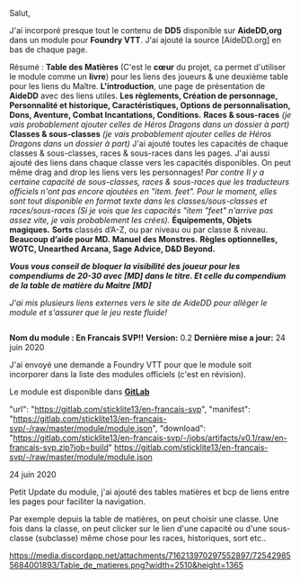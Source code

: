 Salut,

J'ai incorporé presque tout le contenu de **DD5** disponible sur **AideDD,org** dans un module pour **Foundry VTT**.
J'ai ajouté la source [AideDD.org] en bas de chaque page.

Résumé :
**Table des Matières** (C'est le **cœur** du projet, ca permet d'utiliser le module comme un **livre**) pour les liens des joueurs & une deuxième table pour les liens du Maître.
**L'introduction**, une page de présentation de **AideDD** avec des liens utiles.
**Les règlements, Création de personnage, Personnalité et historique, Caractéristiques, Options de personnalisation, Dons, Aventure, Combat Incantations, Conditions.**
**Races & sous-races** *(je vais probablement ajouter celles de Héros Dragons dans un dossier à part)*
**Classes & sous-classes** *(je vais probablement ajouter celles de Héros Dragons dans un dossier à part)*
J'ai ajouté toutes les capacités de chaque classes & sous-classes, races & sous-races dans les pages.
J'ai aussi ajouté des liens dans chaque classe vers les capacités disponibles.
On peut même drag and drop les liens vers les personnages!
*Par contre Il y a certaine capacité de sous-classes, races & sous-races que les traducteurs officiels n'ont pas encore ajoutées en "item. feet".
Pour le moment, elles sont tout disponible en format texte dans les classes/sous-classes et races/sous-races (Si je vois que les capacités "item "feet" n'arrive pas assez vite, je vais probablement les crées).*
**Équipements, Objets magiques.**
**Sorts** classés d’A-Z, ou par niveau ou par classe & niveau.
**Beaucoup d’aide pour MD.**
**Manuel des Monstres.**
**Règles optionnelles, WOTC, Unearthed Arcana, Sage Advice, D&D Beyond.**

***Vous vous conseil de bloquer la visibilité des joueur pour les compendiums de 20-30 avec [MD] dans le titre.
Et celle du compendium de la table de matière du Maitre [MD]***


*J'ai mis plusieurs liens externes vers le site de AideDD pour alléger le module et s'assurer que le jeu reste fluide!*

![<Ligne>](<http://play.elderultima.com/Foundry_Fr/images/Divers/Line%209.jpg>)

**Nom du module : En Francais SVP!!**
**Version:** 0.2
**Dernière mise a jour:** 24 juin 2020

J'ai envoyé une demande a Foundry VTT pour que le module soit incorporer dans la liste des modules officiels (c'est en révision).

Le module est disponible dans [**GitLab**](https://gitlab.com/sticklite13/en-francais-svp/-/raw/master/module/module.json)

"url": "https://gitlab.com/sticklite13/en-francais-svp", "manifest": "https://gitlab.com/sticklite13/en-francais-svp/-/raw/master/module/module.json", "download": "https://gitlab.com/sticklite13/en-francais-svp/-/jobs/artifacts/v0.1/raw/en-francais-svp.zip?job=build"
https://gitlab.com/sticklite13/en-francais-svp/-/raw/master/module/module.json

24 juin 2020

Petit Update du module, j'ai ajouté des tables matières et bcp de liens entre les pages pour faciliter la navigation.

Par exemple depuis la table de matières, on peut choisir une classe. Une fois dans la classe, on peut clicker sur le lien d'une capacité ou d'une sous-classe (subclasse) même chose pour les races, historiques, sort etc..

https://media.discordapp.net/attachments/716213970297552897/725429855684001893/Table_de_matieres.png?width=2510&height=1365